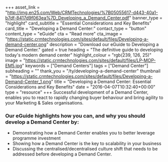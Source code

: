 +++
asset_link = "http://img.en25.com/Web/CRMTechnologies/%7B05055617-d443-40a1-b7df-8417d9f063ea%7D_Developing_a_Demand_Center.pdf"
banner_type = "highlight"
card_subtitle = "Essential Considerations and Key Benefits"
card_title = "Developing a Demand Center:"
contact_type = "button"
content_type = "eGuide"
cta = "Read more"
cta_image = "https://static.crmtechnologies.com/sites/default/files/Developing-a-demand-center.png"
description = "Download our eGuide to Developing a Demand Center."
gated = true
heading = "The definitive guide to developing today's modern demand center"
highlight_colour = "rgb(239, 126, 25)"
image = "https://static.crmtechnologies.com/sites/default/files/LP-MOP-EM5.jpg"
keywords = ["Demand Centers"]
tags = ["Demand Center"]
subheading = ""
thank_you = "/ty/developing-a-demand-center"
thumbnail = "https://static.crmtechnologies.com/sites/default/files/Developing-a-Demand-Center_1.png"
title = "Developing a Demand Center: Essential Considerations and Key Benefits"
date = "2016-04-07T10:32:40+00:00"
type = "resource"
+++
Successful development of a Demand Center, enables you to react to rapidly changing buyer behaviour and bring agility to your Marketing & Sales organisations.

### Our eGuide highlights how you can, and why you should develop a Demand Center by: 

* Demonstrating how a Demand Center enables you to better leverage programme investment 
* Showing how a Demand Center is the key to scalability in your business
* Discussing the centralised/decentralised culture shift that needs to be addressed before developing a Demand Center.
